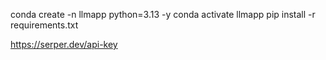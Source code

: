 conda create -n llmapp python=3.13 -y
conda activate llmapp
pip install -r requirements.txt


https://serper.dev/api-key